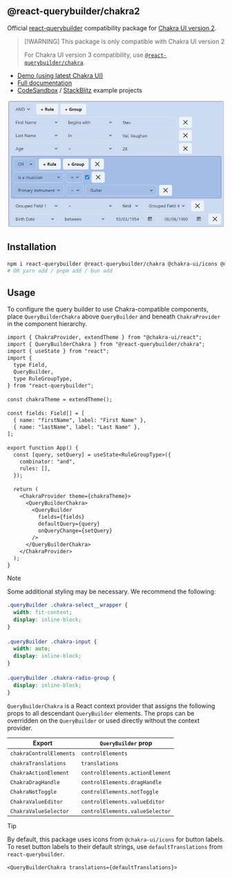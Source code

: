 ## @react-querybuilder/chakra2

Official [react-querybuilder](https://npmjs.com/package/react-querybuilder) compatibility package for [Chakra UI version 2](https://chakra-ui.com/).

> [!WARNING] This package is only compatible with Chakra UI version 2
>
> For Chakra UI version 3 compatibility, use [`@react-querybuilder/chakra`](https://npmjs.com/package/@react-querybuilder/chakra).

- [Demo (using latest Chakra UI)](https://react-querybuilder.js.org/demo/chakra)
- [Full documentation](https://react-querybuilder.js.org/)
- [CodeSandbox](https://react-querybuilder.js.org/sandbox?t=chakra2) / [StackBlitz](https://react-querybuilder.js.org/sandbox?p=stackblitz&t=chakra2) example projects

![Screenshot](./screenshot.png)

## Installation

```bash
npm i react-querybuilder @react-querybuilder/chakra @chakra-ui/icons @chakra-ui/react @chakra-ui/system @emotion/react @emotion/styled framer-motion
# OR yarn add / pnpm add / bun add
```

## Usage

To configure the query builder to use Chakra-compatible components, place `QueryBuilderChakra` above `QueryBuilder` and beneath `ChakraProvider` in the component hierarchy.

```tsx
import { ChakraProvider, extendTheme } from "@chakra-ui/react";
import { QueryBuilderChakra } from "@react-querybuilder/chakra";
import { useState } from "react";
import {
  type Field,
  QueryBuilder,
  type RuleGroupType,
} from "react-querybuilder";

const chakraTheme = extendTheme();

const fields: Field[] = [
  { name: "firstName", label: "First Name" },
  { name: "lastName", label: "Last Name" },
];

export function App() {
  const [query, setQuery] = useState<RuleGroupType>({
    combinator: "and",
    rules: [],
  });

  return (
    <ChakraProvider theme={chakraTheme}>
      <QueryBuilderChakra>
        <QueryBuilder
          fields={fields}
          defaultQuery={query}
          onQueryChange={setQuery}
        />
      </QueryBuilderChakra>
    </ChakraProvider>
  );
}
```

> [!NOTE]
>
> Some additional styling may be necessary. We recommend the following:
>
> ```css
> .queryBuilder .chakra-select__wrapper {
>   width: fit-content;
>   display: inline-block;
> }
>
> .queryBuilder .chakra-input {
>   width: auto;
>   display: inline-block;
> }
>
> .queryBuilder .chakra-radio-group {
>   display: inline-block;
> }
> ```

`QueryBuilderChakra` is a React context provider that assigns the following props to all descendant `QueryBuilder` elements. The props can be overridden on the `QueryBuilder` or used directly without the context provider.

| Export                  | `QueryBuilder` prop             |
| ----------------------- | ------------------------------- |
| `chakraControlElements` | `controlElements`               |
| `chakraTranslations`    | `translations`                  |
| `ChakraActionElement`   | `controlElements.actionElement` |
| `ChakraDragHandle`      | `controlElements.dragHandle`    |
| `ChakraNotToggle`       | `controlElements.notToggle`     |
| `ChakraValueEditor`     | `controlElements.valueEditor`   |
| `ChakraValueSelector`   | `controlElements.valueSelector` |

> [!TIP]
>
> By default, this package uses icons from `@chakra-ui/icons` for button labels. To reset button labels to their default strings, use `defaultTranslations` from `react-querybuilder`.
>
> ```tsx
> <QueryBuilderChakra translations={defaultTranslations}>
> ```
